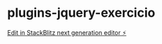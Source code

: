 # plugins-jquery-exercicio

[Edit in StackBlitz next generation editor ⚡️](https://stackblitz.com/~/github.com/yzzyrlk/plugins-jquery-exercicio)